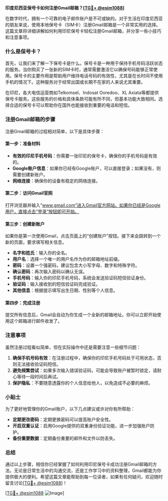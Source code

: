 **印度尼西亚保号卡如何注册Gmail邮箱？[[TG💪+ @esim1088](https://t.me/s/esim1088)]**

在数字时代，拥有一个可靠的电子邮件账户是不可或缺的。对于生活在印度尼西亚的朋友来说，使用本地保号卡（SIM卡）注册Gmail邮箱是一个非常实用的选择。这篇文章将详细讲解如何利用印尼保号卡轻松注册Gmail邮箱，并分享一些小技巧和注意事项。

### 什么是保号卡？

首先，让我们来了解一下保号卡是什么。保号卡是一种用于保持手机号码活跃状态的服务。当你购买了一张新的SIM卡时，通常需要激活它以确保号码能够正常使用。保号卡的主要作用是帮助用户维持电话号码的有效性，尤其是在长时间不使用手机的情况下。这种服务对于经常出国或长期不在家的人来说尤其重要。

在印尼，各大电信运营商如Telkomsel、Indosat Ooredoo、XL Axiata等都提供保号卡服务。这些服务的价格和具体条款可能有所不同，但基本功能大致相同。选择合适的保号卡可以帮助你在国外也能接收到重要的电话和短信。

### 注册Gmail邮箱的步骤

注册Gmail邮箱的过程相对简单，以下是具体步骤：

#### 第一步：准备材料

- **有效的印尼手机号码**：你需要一张印尼的保号卡，确保你的手机号码是有效的。
- **Google账户信息**：如果你已经有Google账户，可以直接登录；如果没有，则需要创建新账户。
- **网络连接**：确保你的设备有稳定的网络连接。

#### 第二步：访问Gmail官网

打开浏览器并输入“www.gmail.com”进入Gmail官方网站。如果你已经是Google用户，直接点击“登录”按钮即可开始。

#### 第三步：创建新账户

如果你是第一次使用Gmail，点击页面上的“创建账户”按钮。接下来会跳转到一个新的页面，要求填写相关信息。

- **名字和姓氏**：输入你的全名。
- **用户名**：选择一个唯一的用户名作为你的邮箱地址前缀。
- **密码**：设置一个强密码，建议包含大小写字母、数字和特殊字符。
- **确认密码**：再次输入密码以确认无误。
- **手机号码**：输入你的印尼手机号码，系统会发送验证码短信验证身份。
- **验证码**：输入接收到的短信验证码完成验证。
- **其他信息**：根据提示填写出生日期、性别等个人信息。

#### 第四步：完成注册

提交所有信息后，Gmail会自动为你生成一个全新的邮箱地址。你可以立即开始使用这个邮箱进行邮件收发了。

### 注意事项

虽然注册过程看似简单，但在实际操作中还是需要注意一些细节问题：

1. **确保手机号码有效**：在注册过程中，确保你的印尼手机号码处于可用状态，否则无法接收验证码短信。
2. **避免频繁尝试**：如果多次输入错误验证码，可能会导致账户被暂时锁定，请耐心等待一段时间后再试。
3. **保护隐私**：不要随意透露你的个人信息给他人，以免造成不必要的麻烦。

### 小贴士

为了更好地管理你的Gmail账户，以下几点建议或许对你有所帮助：

- **定期更改密码**：定期更换密码可以提高账户安全性。
- **开启双重认证**：启用Google提供的双重身份验证功能，进一步加强账户防护。
- **备份重要数据**：定期备份重要的邮件和文件以防丢失。

### 总结

通过以上步骤，相信你已经掌握了如何利用印尼保号卡成功注册Gmail邮箱的方法。无论是日常生活中的沟通交流，还是工作学习中的资料整理，Gmail都能为你提供极大的便利。希望这篇文章能帮助到每一位读者，如果有任何疑问，欢迎随时留言讨论[[TG💪+ @esim1088](https://t.me/s/esim1088)]！

[[TG💪+ @esim1088](https://t.me/s/esim1088) ![Image](https://i.postimg.cc/4NQfJmqS/Snipaste-2025-05-13-00-14-12.png)]